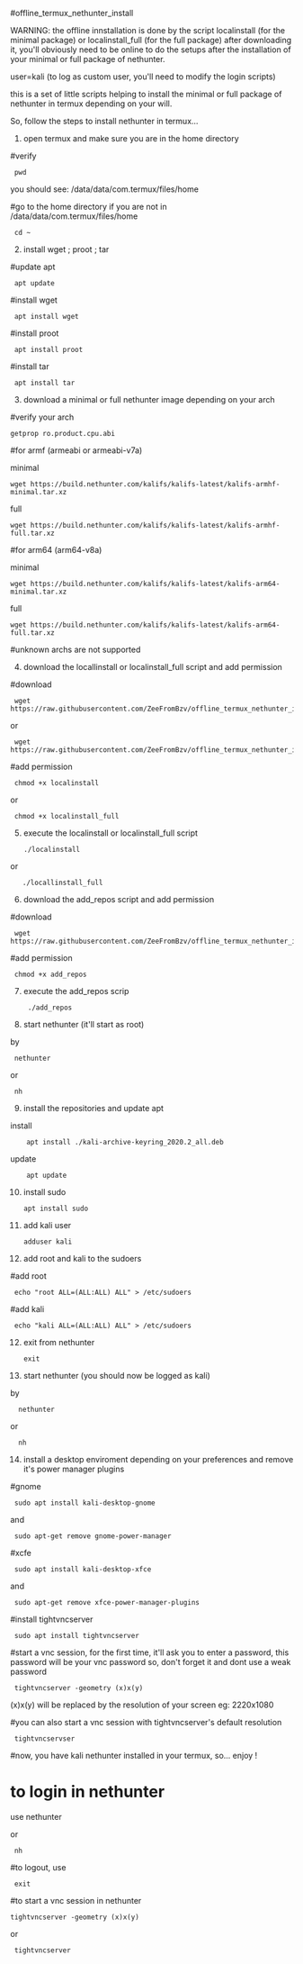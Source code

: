 #offline_termux_nethunter_install

WARNING: the offline innstallation is done by the script localinstall (for the minimal package) or localinstall_full (for the full package) after downloading it, you'll obviously need to be online to do the setups after the installation of your minimal or full package of nethunter.


user=kali (to log as custom user, you'll need to modify the login scripts)

this is a set of little scripts helping to install the minimal or full package of nethunter in termux
depending on your will.

So, follow the steps to install nethunter in termux...

1) open termux and make sure you are in the home directory

  #verify

     pwd

you should see: /data/data/com.termux/files/home

  #go to the home directory if you are not in /data/data/com.termux/files/home

     cd ~

2) install wget ; proot ; tar

#update apt

     apt update

#install wget

     apt install wget 

#install proot 

     apt install proot 

#install tar

     apt install tar


3) download a minimal or full nethunter image depending on your arch

#verify your arch

    getprop ro.product.cpu.abi

#for armf (armeabi or armeabi-v7a)

minimal

    wget https://build.nethunter.com/kalifs/kalifs-latest/kalifs-armhf-minimal.tar.xz

full

    wget https://build.nethunter.com/kalifs/kalifs-latest/kalifs-armhf-full.tar.xz

#for arm64 (arm64-v8a)

minimal

    wget https://build.nethunter.com/kalifs/kalifs-latest/kalifs-arm64-minimal.tar.xz

full

    wget https://build.nethunter.com/kalifs/kalifs-latest/kalifs-arm64-full.tar.xz

#unknown archs are not supported

4) download the locallinstall or localinstall_full script and add permission

  #download

     wget https://raw.githubusercontent.com/ZeeFromBzv/offline_termux_nethunter_install/main/localinstall

or
    
     wget https://raw.githubusercontent.com/ZeeFromBzv/offline_termux_nethunter_install/main/localinstall_full
  
  #add permission

     chmod +x localinstall

or

     chmod +x localinstall_full

5) execute the localinstall or localinstall_full script

       ./localinstall

or

       ./locallinstall_full

6) download the add_repos script and add permission

  #download

     wget https://raw.githubusercontent.com/ZeeFromBzv/offline_termux_nethunter_install/main/add_repos

  #add permission

     chmod +x add_repos

7) execute the add_repos scrip

        ./add_repos

8) start nethunter (it'll start as root)

by

     nethunter

or

     nh

9) install the repositories and update apt

install

        apt install ./kali-archive-keyring_2020.2_all.deb

update

        apt update

10) install sudo

        apt install sudo

11) add kali user

        adduser kali

11) add root and kali to the sudoers

#add root

     echo "root ALL=(ALL:ALL) ALL" > /etc/sudoers 

#add kali

     echo "kali ALL=(ALL:ALL) ALL" > /etc/sudoers

12) exit from nethunter

        exit

13) start nethunter (you should now be logged as kali)

by        

      nethunter

or

      nh

14) install a desktop enviroment depending on your preferences and remove it's power manager plugins

#gnome

     sudo apt install kali-desktop-gnome

and

     sudo apt-get remove gnome-power-manager

#xcfe

     sudo apt install kali-desktop-xfce

and

     sudo apt-get remove xfce-power-manager-plugins

#install tightvncserver

     sudo apt install tightvncserver

#start a vnc session, for the first time, it'll ask you to enter a password, this password will be your vnc password so, don't forget it and dont use a weak password

     tightvncserver -geometry (x)x(y)

(x)x(y) will be replaced by the resolution of your screen eg: 2220x1080

#you can also start a vnc session with tightvncserver's default resolution

     tightvncservser

#now, you have kali nethunter installed in your termux, so... enjoy !

# to login in nethunter

use
     nethunter

or

     nh

#to logout, use
     
     exit

#to start a vnc session in nethunter

    tightvncserver -geometry (x)x(y)

or

     tightvncserver

